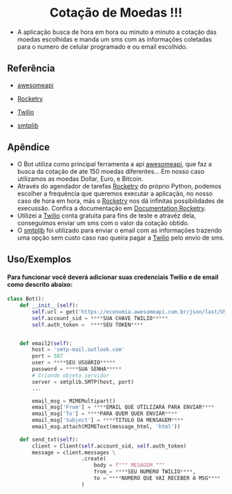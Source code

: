 

<h1 align ="center "> Cotação de Moedas !!!</h1>


- A aplicação busca de hora em hora ou minuto a minuto a cotação das moedas escolhidas e manda um sms com as informações coletadas para o numero de celular programado e ou email escolhido.


## Referência
 - [awesomeapi](https://docs.awesomeapi.com.br/)

 - [Rocketry](https://rocketry.readthedocs.io/en/stable/)
 
 - [Twilio](https://www.twilio.com/pt-br/)
 
 - [smtplib](https://docs.python.org/3/library/smtplib.html)

 

## Apêndice
- O Bot utiliza como principal ferramenta a api [awesomeapi](https://docs.awesomeapi.com.br/), que faz a busca da cotação de ate 150 moedas diferentes... Em nosso caso utilizamos as moedas Dollar, Euro, e Bitcoin.
- Através do agendador de tarefas [Rocketry](https://rocketry.readthedocs.io/en/stable/) do próprio Python, podemos escolher a frequência que queremos executar a aplicação, no nosso caso de hora em hora, más o [Rocketry](https://rocketry.readthedocs.io/en/stable/) nos dá infinitas possibilidades de execussão. Confira a documentação em [Documentation Rocketry](https://rocketry.readthedocs.io/en/stable/).
- Utilizei a [Twilio](https://www.twilio.com/pt-br/) conta gratuita para fins de teste e atravéz dela, conseguimos enviar um sms com o valor da cotação obtido.
- O [smtplib](https://docs.python.org/3/library/smtplib.html) foi utilizado para enviar o email com as informações trazendo uma opção sem custo caso nao queira pagar a [Twilio](https://www.twilio.com/pt-br/) pelo envio de sms.

## Uso/Exemplos
#### Para funcionar você deverá adicionar suas credenciais Twilio e de email como descrito abaixo:
```Python
class Bot():
    def __init__(self):
        self.url = get('https://economia.awesomeapi.com.br/json/last/USD-BRL,EUR-BRL,BTC-BRL')
        self.account_sid = ****SUA CHAVE TWILIO*****
        self.auth_token =  ****SEU TOKEN****


    def email2(self):
        host = 'smtp-mail.outlook.com'
        port = 587
        user = ****SEU USUÁRIO*****
        password = ****SUA SENHA*****
        # Criando objeto servidor
        server = smtplib.SMTP(host, port)
        ...

        email_msg = MIMEMultipart()
        email_msg['From'] = ****EMAIL QUE UTILIZARÁ PARA ENVIAR****
        email_msg['To'] = ****PARA QUEM QUER ENVIAR****
        email_msg['Subject'] = ****TITULO DA MENSAGEM****
        email_msg.attach(MIMEText(message_html, 'html'))
    
    def send_txt(self):
        client = Client(self.account_sid, self.auth_token)
        message = client.messages \
                        .create(
                            body = f""" MESAGEM """
                            from_= ****SEU NUMERO TWILIO****,
                            to = ****NUMERO QUE VAI RECEBER A MSG****
                        )

        

```

